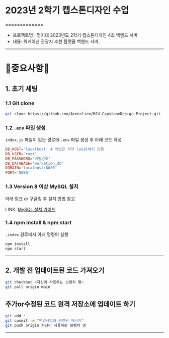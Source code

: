 # 2023년 2학기 캡스톤디자인 수업

=============

* 프로젝트명 : 명지대 2023년도 2학기 캡스톤디자인 4조 백엔드 서버
* 내용: 워케이션 관광지 추천 플랫폼 백엔드 서버.

--------------

# 🚨중요사항🚨

## 1. 초기 세팅

### 1.1 Git clone

```bash
git clone https://github.com/Arenslien/MJU-CapstoneDesign-Project.git
```

### 1.2 `.env` 파일 생성

`index.js` 파일이 있는 경로에 `.env` 파일 생성 후 아래 코드 작성

```ini
DB_HOST='localhost' # 작업은 각자 local에서 진행
DB_USER='root'
DB_PASSWORD='비밀번호'
DB_DATABASE='workation_db'
DOMAIN='localhost:8080' 
PORT='8080'
```

### 1.3 Version 8 이상 MySQL 설치

아래 링크 or 구글링 후 설치 방법 참고

LINK: [MySQL 설치 가이드](https://hongong.hanbit.co.kr/mysql-%EB%8B%A4%EC%9A%B4%EB%A1%9C%EB%93%9C-%EB%B0%8F-%EC%84%A4%EC%B9%98%ED%95%98%EA%B8%B0mysql-community-8-0/)

### 1.4 npm install & npm start

`.index` 경로에서 아래 명령어 실행

```bash
npm install
npm start
```

--------------

## 2. 개발 전 업데이트된 코드 가져오기

```bash
git checkout <자신이 사용하는 브랜치 명>
git pull origin main
```

## 추가or수정된 코드 원격 저장소에 업데이트 하기

```bash
git add *
git commit -m "변경사항과 관련된 메시지"
git push origin 자신이 사용하는 브랜치 명
```

--------------
